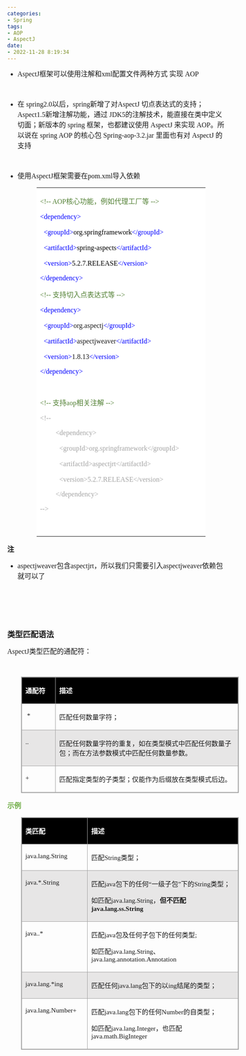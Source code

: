 ```yaml
---
categories:
- Spring
tags:
- AOP
- AspectJ
date:
- 2022-11-28 8:19:34
---
```


<ul style="list-style-type:disc">
    <li><span style="font-size:12.0pt"><span style="font-family:&quot;Comic Sans MS&quot;">AspectJ</span></span><span
            style="font-size:12.0pt"><span
                style="font-family:&quot;Microsoft YaHei UI&quot;">框架可以使用注解和</span></span><span
            style="font-size:12.0pt"><span style="font-family:&quot;Comic Sans MS&quot;">xml</span></span><span
            style="font-size:12.0pt"><span style="font-family:&quot;Microsoft YaHei UI&quot;">配置文件两种方式
                实现</span></span><span style="font-size:12.0pt"><span style="font-family:&quot;Comic Sans MS&quot;">
                AOP</span></span></li>
</ul>
<p><span style="font-size:12.0pt"><span style="font-family:&quot;Comic Sans MS&quot;">&nbsp;</span></span></p>
<ul style="list-style-type:disc">
    <li><span style="font-size:12.0pt"><span style="font-family:&quot;Microsoft YaHei UI&quot;">在</span></span><span
            style="font-size:12.0pt"><span style="font-family:&quot;Comic Sans MS&quot;"> spring2.0</span></span><span
            style="font-size:12.0pt"><span style="font-family:&quot;Microsoft YaHei UI&quot;">以后，</span></span><span
            style="font-size:12.0pt"><span style="font-family:&quot;Comic Sans MS&quot;">spring</span></span><span
            style="font-size:12.0pt"><span style="font-family:&quot;Microsoft YaHei UI&quot;">新增了对</span></span><span
            style="font-size:12.0pt"><span style="font-family:&quot;Comic Sans MS&quot;">AspectJ </span></span><span
            style="font-size:12.0pt"><span
                style="font-family:&quot;Microsoft YaHei UI&quot;">切点表达式的支持；</span></span><span
            style="font-size:12.0pt"><span style="font-family:&quot;Comic Sans MS&quot;">Aspect1.5</span></span><span
            style="font-size:12.0pt"><span
                style="font-family:&quot;Microsoft YaHei UI&quot;">新增注解功能，通过</span></span><span
            style="font-size:12.0pt"><span style="font-family:&quot;Comic Sans MS&quot;"> JDK5</span></span><span
            style="font-size:12.0pt"><span
                style="font-family:&quot;Microsoft YaHei UI&quot;">的注解技术，能直接在类中定义切面；新版本的</span></span><span
            style="font-size:12.0pt"><span style="font-family:&quot;Comic Sans MS&quot;"> spring </span></span><span
            style="font-size:12.0pt"><span
                style="font-family:&quot;Microsoft YaHei UI&quot;">框架，也都建议使用</span></span><span
            style="font-size:12.0pt"><span style="font-family:&quot;Comic Sans MS&quot;"> AspectJ </span></span><span
            style="font-size:12.0pt"><span style="font-family:&quot;Microsoft YaHei UI&quot;">来实现</span></span><span
            style="font-size:12.0pt"><span style="font-family:&quot;Comic Sans MS&quot;"> AOP</span></span><span
            style="font-size:12.0pt"><span style="font-family:&quot;Microsoft YaHei UI&quot;">。所以说在</span></span><span
            style="font-size:12.0pt"><span style="font-family:&quot;Comic Sans MS&quot;"> spring AOP </span></span><span
            style="font-size:12.0pt"><span style="font-family:&quot;Microsoft YaHei UI&quot;">的核心包</span></span><span
            style="font-size:12.0pt"><span style="font-family:&quot;Comic Sans MS&quot;"> Spring-aop-3.2.jar
            </span></span><span style="font-size:12.0pt"><span
                style="font-family:&quot;Microsoft YaHei UI&quot;">里面也有对</span></span><span
            style="font-size:12.0pt"><span style="font-family:&quot;Comic Sans MS&quot;"> AspectJ </span></span><span
            style="font-size:12.0pt"><span style="font-family:&quot;Microsoft YaHei UI&quot;">的支持</span></span></li>
</ul>
<p><span style="font-size:12.0pt"><span style="font-family:&quot;Comic Sans MS&quot;">&nbsp;</span></span></p>
<ul style="list-style-type:disc">
    <li><span style="font-size:12.0pt"><span style="font-family:&quot;Microsoft YaHei UI&quot;">使用</span></span><span
            style="font-size:12.0pt"><span style="font-family:&quot;Comic Sans MS&quot;">AspectJ</span></span><span
            style="font-size:12.0pt"><span style="font-family:&quot;Microsoft YaHei UI&quot;">框架需要在</span></span><span
            style="font-size:12.0pt"><span style="font-family:&quot;Comic Sans MS&quot;">pom.xml</span></span><span
            style="font-size:12.0pt"><span style="font-family:&quot;Microsoft YaHei UI&quot;">导入依赖</span></span></li>
</ul>
<table summary="" cellspacing="0"
    style="border-collapse:collapse; border-color:#a3a3a3; border-style:solid; border-width:0px; margin-left:68px"
    class=" cke_show_border">
    <tbody>
        <tr>
            <td
                style="background-color:white; border-bottom:0px; border-left:0px; border-right:0px; border-top:0px; vertical-align:top; width:3.9013in">
                <p><span style="font-size:12.0pt"><span style="color:#538135"><span
                                style="font-family:&quot;Comic Sans MS&quot;">&lt;!-- </span><span
                                style="font-family:&quot;Comic Sans MS&quot;">AOP</span><span
                                style="font-family:&quot;Microsoft YaHei UI&quot;">核心功能，例如代理工厂等</span><span
                                style="font-family:&quot;Comic Sans MS&quot;"> --&gt;</span></span></span></p>
                <p><span style="font-size:12.0pt"><span style="font-family:&quot;Comic Sans MS&quot;"><span
                                style="color:blue">&lt;dependency&gt;</span></span></span></p>
                <p><span style="font-size:12.0pt">&nbsp;&nbsp;<span style="font-family:&quot;Comic Sans MS&quot;"><span
                                style="color:blue">&lt;groupId&gt;</span></span><span
                            style="font-family:&quot;Comic Sans MS&quot;"><span
                                style="color:black">org.springframework</span></span><span
                            style="font-family:&quot;Comic Sans MS&quot;"><span
                                style="color:blue">&lt;/groupId&gt;</span></span></span></p>
                <p><span style="font-size:12.0pt">&nbsp;&nbsp;<span style="font-family:&quot;Comic Sans MS&quot;"><span
                                style="color:blue">&lt;artifactId&gt;</span></span><span
                            style="font-family:&quot;Comic Sans MS&quot;"><span
                                style="color:black">spring-aspects</span></span><span
                            style="font-family:&quot;Comic Sans MS&quot;"><span
                                style="color:blue">&lt;/artifactId&gt;</span></span></span></p>
                <p><span style="font-size:12.0pt">&nbsp;&nbsp;<span style="font-family:&quot;Comic Sans MS&quot;"><span
                                style="color:blue">&lt;version&gt;</span></span><span
                            style="font-family:&quot;Comic Sans MS&quot;"><span
                                style="color:black">5.2.7.RELEASE</span></span><span
                            style="font-family:&quot;Comic Sans MS&quot;"><span
                                style="color:blue">&lt;/version&gt;</span></span></span></p>
                <p><span style="font-size:12.0pt"><span style="font-family:&quot;Comic Sans MS&quot;"><span
                                style="color:blue">&lt;/dependency&gt;</span></span></span></p>
                <p><span style="font-size:12.0pt"><span style="color:#538135"><span
                                style="font-family:&quot;Comic Sans MS&quot;">&lt;!-- </span><span
                                style="font-family:&quot;Microsoft YaHei UI&quot;">支持切入点表达式等</span><span
                                style="font-family:&quot;Comic Sans MS&quot;"> --&gt;</span></span></span></p>
                <p><span style="font-size:12.0pt"><span style="font-family:&quot;Comic Sans MS&quot;"><span
                                style="color:blue">&lt;dependency&gt;</span></span></span></p>
                <p><span style="font-size:12.0pt">&nbsp;&nbsp;<span style="font-family:&quot;Comic Sans MS&quot;"><span
                                style="color:blue">&lt;groupId&gt;</span></span><span
                            style="font-family:&quot;Comic Sans MS&quot;">org.aspectj</span><span
                            style="font-family:&quot;Comic Sans MS&quot;"><span
                                style="color:blue">&lt;/groupId&gt;</span></span></span></p>
                <p><span style="font-size:12.0pt">&nbsp;&nbsp;<span style="font-family:&quot;Comic Sans MS&quot;"><span
                                style="color:blue">&lt;artifactId&gt;</span></span><span
                            style="font-family:&quot;Comic Sans MS&quot;">aspectjweaver</span><span
                            style="font-family:&quot;Comic Sans MS&quot;"><span
                                style="color:blue">&lt;/artifactId&gt;</span></span></span></p>
                <p><span style="font-size:12.0pt">&nbsp;&nbsp;<span style="font-family:&quot;Comic Sans MS&quot;"><span
                                style="color:blue">&lt;version&gt;</span></span><span
                            style="font-family:&quot;Comic Sans MS&quot;">1.8.13</span><span
                            style="font-family:&quot;Comic Sans MS&quot;"><span
                                style="color:blue">&lt;/version&gt;</span></span></span></p>
                <p><span style="font-size:12.0pt"><span style="font-family:&quot;Comic Sans MS&quot;"><span
                                style="color:blue">&lt;/dependency&gt;</span></span></span></p>
                <p><span style="font-size:12.0pt"><span style="font-family:&quot;Comic Sans MS&quot;"><span
                                style="color:blue">&nbsp;</span></span></span></p>
                <p><span style="font-size:12.0pt"><span style="color:#538135"><span
                                style="font-family:&quot;Comic Sans MS&quot;">&lt;!-- </span><span
                                style="font-family:&quot;Microsoft YaHei UI&quot;">支持</span><span
                                style="font-family:&quot;Comic Sans MS&quot;">aop</span><span
                                style="font-family:&quot;Microsoft YaHei UI&quot;">相关注解</span><span
                                style="font-family:&quot;Comic Sans MS&quot;"> --&gt;</span></span></span></p>
                <p><span style="font-size:12.0pt"><span style="font-family:&quot;Comic Sans MS&quot;"><span
                                style="color:#a5a5a5">&lt;!--</span></span></span></p>
                <p style="margin-left:36px"><span style="font-size:12.0pt"><span
                            style="font-family:&quot;Comic Sans MS&quot;"><span
                                style="color:#a5a5a5">&lt;dependency&gt;</span></span></span></p>
                <p style="margin-left:36px"><span style="font-size:12.0pt"><span style="color:#a5a5a5">&nbsp;&nbsp;<span
                                style="font-family:&quot;Comic Sans MS&quot;">&lt;groupId&gt;org.springframework&lt;/groupId&gt;</span></span></span>
                </p>
                <p style="margin-left:36px"><span style="font-size:12.0pt"><span style="color:#a5a5a5">&nbsp;&nbsp;<span
                                style="font-family:&quot;Comic Sans MS&quot;">&lt;artifactId&gt;aspectjrt&lt;/artifactId&gt;</span></span></span>
                </p>
                <p style="margin-left:36px"><span style="font-size:12.0pt"><span style="color:#a5a5a5">&nbsp;&nbsp;<span
                                style="font-family:&quot;Comic Sans MS&quot;">&lt;version&gt;5.2.7.RELEASE&lt;/version&gt;</span></span></span>
                </p>
                <p style="margin-left:36px"><span style="font-size:12.0pt"><span
                            style="font-family:&quot;Comic Sans MS&quot;"><span
                                style="color:#a5a5a5">&lt;/dependency&gt;</span></span></span></p>
                <p><span style="font-size:12.0pt"><span style="font-family:&quot;Comic Sans MS&quot;"><span
                                style="color:#a5a5a5">--&gt;</span></span></span></p>
                <p><span style="font-size:12.0pt"><span style="font-family:&quot;Comic Sans MS&quot;"><span
                                style="color:blue">&nbsp;</span></span></span></p>
            </td>
        </tr>
    </tbody>
</table>
<p><span style="font-size:12.0pt"><span
            style="font-family:&quot;Microsoft YaHei UI&quot;"><strong>注</strong></span></span></p>
<ul style="list-style-type:disc">
    <li><span style="font-size:12.0pt"><span
                style="font-family:&quot;Comic Sans MS&quot;">aspectjweaver</span></span><span
            style="font-size:12.0pt"><span style="font-family:&quot;Microsoft YaHei UI&quot;">包含</span></span><span
            style="font-size:12.0pt"><span style="font-family:&quot;Comic Sans MS&quot;">aspectjrt</span></span><span
            style="font-size:12.0pt"><span
                style="font-family:&quot;Microsoft YaHei UI&quot;">，所以我们只需要引入</span></span><span
            style="font-size:12.0pt"><span
                style="font-family:&quot;Comic Sans MS&quot;">aspectjweaver</span></span><span
            style="font-size:12.0pt"><span style="font-family:&quot;Microsoft YaHei UI&quot;">依赖包就可以了</span></span></li>
</ul>
<p><span style="font-size:12.0pt"><span style="font-family:&quot;Comic Sans MS&quot;">&nbsp;</span></span></p>
<p><span style="font-size:12.0pt"><span style="font-family:&quot;Comic Sans MS&quot;">&nbsp;</span></span></p>
<p><span style="font-size:12.0pt"><span style="font-family:&quot;Comic Sans MS&quot;">&nbsp;</span></span></p>
<p><span style="font-size:13.5pt"><span
            style="font-family:&quot;Microsoft YaHei UI&quot;"><strong>类型匹配语法</strong></span></span></p>
<p><span style="font-size:12.0pt"><span style="font-family:&quot;Comic Sans MS&quot;">AspectJ</span><span
            style="font-family:&quot;Microsoft YaHei UI&quot;">类型匹配的通配符：</span></span></p>
<p><span style="font-size:12.0pt"><span style="font-family:&quot;Comic Sans MS&quot;">&nbsp;</span></span></p>
<table summary="" cellspacing="0"
    style="border-collapse:collapse; border-color:#a3a3a3; border-style:solid; border-width:1px; margin-left:32px"
    class=" cke_show_border">
    <tbody>
        <tr>
            <td
                style="background-color:black; border-bottom:1px solid #a3a3a3; border-left:1px solid #a3a3a3; border-right:1px solid #a3a3a3; border-top:1px solid #a3a3a3; vertical-align:top; width:.784in">
                <p><span style="font-size:11.5pt"><span style="font-family:&quot;Microsoft YaHei UI&quot;"><span
                                style="color:white"><strong>通配符</strong></span></span></span></p>
            </td>
            <td
                style="background-color:black; border-bottom:1px solid #a3a3a3; border-left:1px solid #a3a3a3; border-right:1px solid #a3a3a3; border-top:1px solid #a3a3a3; vertical-align:top; width:5.3937in">
                <p><span style="font-size:11.5pt"><span style="font-family:&quot;Microsoft YaHei UI&quot;"><span
                                style="color:white"><strong>描述</strong></span></span></span></p>
            </td>
        </tr>
        <tr>
            <td
                style="border-bottom:1px solid #a3a3a3; border-left:1px solid #a3a3a3; border-right:1px solid #a3a3a3; border-top:1px solid #a3a3a3; vertical-align:top; width:.784in">
                <p><span style="font-size:11.5pt"><span
                            style="font-family:&quot;Comic Sans MS&quot;">&nbsp;*</span></span></p>
            </td>
            <td
                style="border-bottom:1px solid #a3a3a3; border-left:1px solid #a3a3a3; border-right:1px solid #a3a3a3; border-top:1px solid #a3a3a3; vertical-align:top; width:5.3937in">
                <p><span style="font-size:11.5pt"><span
                            style="font-family:&quot;Microsoft YaHei UI&quot;">匹配任何数量字符；</span></span></p>
            </td>
        </tr>
        <tr>
            <td
                style="background-color:#e7e6e6; border-bottom:1px solid #a3a3a3; border-left:1px solid #a3a3a3; border-right:1px solid #a3a3a3; border-top:1px solid #a3a3a3; vertical-align:top; width:.784in">
                <p><span style="font-size:11.5pt"><span style="font-family:&quot;Comic Sans MS&quot;">..</span></span>
                </p>
            </td>
            <td
                style="background-color:#e7e6e6; border-bottom:1px solid #a3a3a3; border-left:1px solid #a3a3a3; border-right:1px solid #a3a3a3; border-top:1px solid #a3a3a3; vertical-align:top; width:5.4208in">
                <p><span style="font-size:11.5pt"><span
                            style="font-family:&quot;Microsoft YaHei UI&quot;">匹配任何数量字符的重复，如在类型模式中匹配任何数量子包；而在方法参数模式中匹配任何数量参数。</span></span>
                </p>
            </td>
        </tr>
        <tr>
            <td
                style="border-bottom:1px solid #a3a3a3; border-left:1px solid #a3a3a3; border-right:1px solid #a3a3a3; border-top:1px solid #a3a3a3; vertical-align:top; width:.784in">
                <p><span style="font-size:11.5pt"><span style="font-family:&quot;Comic Sans MS&quot;">+</span></span>
                </p>
            </td>
            <td
                style="border-bottom:1px solid #a3a3a3; border-left:1px solid #a3a3a3; border-right:1px solid #a3a3a3; border-top:1px solid #a3a3a3; vertical-align:top; width:5.3937in">
                <p><span style="font-size:11.5pt"><span
                            style="font-family:&quot;Microsoft YaHei UI&quot;">匹配指定类型的子类型；仅能作为后缀放在类型模式后边。</span></span>
                </p>
            </td>
        </tr>
    </tbody>
</table>
<p><span style="font-size:12.0pt"><span style="font-family:&quot;Microsoft YaHei UI&quot;"><span
                style="color:#70ad47"><strong>示例</strong></span></span></span></p>
<table summary="" cellspacing="0"
    style="border-collapse:collapse; border-color:#a3a3a3; border-style:solid; border-width:1px; margin-left:32px"
    class=" cke_show_border">
    <tbody>
        <tr>
            <td
                style="background-color:black; border-bottom:1px solid #a3a3a3; border-left:1px solid #a3a3a3; border-right:1px solid #a3a3a3; border-top:1px solid #a3a3a3; vertical-align:top; width:1.543in">
                <p><span style="font-size:11.5pt"><span style="font-family:&quot;Microsoft YaHei UI&quot;"><span
                                style="color:white"><strong>类匹配</strong></span></span></span></p>
            </td>
            <td
                style="background-color:black; border-bottom:1px solid #a3a3a3; border-left:1px solid #a3a3a3; border-right:1px solid #a3a3a3; border-top:1px solid #a3a3a3; vertical-align:top; width:4.6083in">
                <p><span style="font-size:11.5pt"><span style="font-family:&quot;Microsoft YaHei UI&quot;"><span
                                style="color:white"><strong>描述</strong></span></span></span></p>
            </td>
        </tr>
        <tr>
            <td
                style="border-bottom:1px solid #a3a3a3; border-left:1px solid #a3a3a3; border-right:1px solid #a3a3a3; border-top:1px solid #a3a3a3; vertical-align:top; width:1.543in">
                <p><span style="font-size:11.5pt"><span
                            style="font-family:&quot;Comic Sans MS&quot;">java.lang.String</span></span></p>
            </td>
            <td
                style="border-bottom:1px solid #a3a3a3; border-left:1px solid #a3a3a3; border-right:1px solid #a3a3a3; border-top:1px solid #a3a3a3; vertical-align:top; width:4.6083in">
                <p><span style="font-size:11.5pt"><span
                            style="font-family:&quot;Microsoft YaHei UI&quot;">匹配</span><span
                            style="font-family:&quot;Comic Sans MS&quot;">String</span><span
                            style="font-family:&quot;Microsoft YaHei UI&quot;">类型；</span>&nbsp; </span></p>
            </td>
        </tr>
        <tr>
            <td
                style="background-color:#e7e6e6; border-bottom:1px solid #a3a3a3; border-left:1px solid #a3a3a3; border-right:1px solid #a3a3a3; border-top:1px solid #a3a3a3; vertical-align:top; width:1.543in">
                <p><span style="font-size:11.5pt"><span
                            style="font-family:&quot;Comic Sans MS&quot;">java.*.String</span></span></p>
            </td>
            <td
                style="background-color:#e7e6e6; border-bottom:1px solid #a3a3a3; border-left:1px solid #a3a3a3; border-right:1px solid #a3a3a3; border-top:1px solid #a3a3a3; vertical-align:top; width:4.6083in">
                <p><span style="font-size:11.5pt"><span
                            style="font-family:&quot;Microsoft YaHei UI&quot;">匹配</span><span
                            style="font-family:&quot;Comic Sans MS&quot;">java</span><span
                            style="font-family:&quot;Microsoft YaHei UI&quot;">包下的任何</span><span
                            style="font-family:&quot;Comic Sans MS&quot;">“</span><span
                            style="font-family:&quot;Microsoft YaHei UI&quot;">一级子包</span><span
                            style="font-family:&quot;Comic Sans MS&quot;">”</span><span
                            style="font-family:&quot;Microsoft YaHei UI&quot;">下的</span><span
                            style="font-family:&quot;Comic Sans MS&quot;">String</span><span
                            style="font-family:&quot;Microsoft YaHei UI&quot;">类型；</span>&nbsp; </span></p>
                <p><span style="font-size:11.5pt"><span
                            style="font-family:&quot;Microsoft YaHei UI&quot;">如匹配</span><span
                            style="font-family:&quot;Comic Sans MS&quot;">java.lang.String</span><span
                            style="font-family:&quot;Microsoft YaHei UI&quot;">，</span><strong><span
                                style="font-family:&quot;Microsoft YaHei UI&quot;">但不匹配</span></strong><strong><span
                                style="font-family:&quot;Comic Sans MS&quot;">java.lang.ss.String</span></strong>&nbsp;
                    </span></p>
            </td>
        </tr>
        <tr>
            <td
                style="border-bottom:1px solid #a3a3a3; border-left:1px solid #a3a3a3; border-right:1px solid #a3a3a3; border-top:1px solid #a3a3a3; vertical-align:top; width:1.543in">
                <p><span style="font-size:11.5pt"><span
                            style="font-family:&quot;Comic Sans MS&quot;">java..*</span></span></p>
            </td>
            <td
                style="border-bottom:1px solid #a3a3a3; border-left:1px solid #a3a3a3; border-right:1px solid #a3a3a3; border-top:1px solid #a3a3a3; vertical-align:top; width:4.6083in">
                <p><span style="font-size:11.5pt"><span
                            style="font-family:&quot;Microsoft YaHei UI&quot;">匹配</span><span
                            style="font-family:&quot;Comic Sans MS&quot;">java</span><span
                            style="font-family:&quot;Microsoft YaHei UI&quot;">包及任何子包下的任何类型</span><span
                            style="font-family:&quot;Comic Sans MS&quot;">;&nbsp; </span></span></p>
                <p><span style="font-size:11.5pt"><span
                            style="font-family:&quot;Microsoft YaHei UI&quot;">如匹配</span><span
                            style="font-family:&quot;Comic Sans MS&quot;">java.lang.String</span><span
                            style="font-family:&quot;Microsoft YaHei UI&quot;">、</span><span
                            style="font-family:&quot;Comic Sans MS&quot;">java.lang.annotation.Annotation&nbsp;
                        </span></span></p>
            </td>
        </tr>
        <tr>
            <td
                style="background-color:#e7e6e6; border-bottom:1px solid #a3a3a3; border-left:1px solid #a3a3a3; border-right:1px solid #a3a3a3; border-top:1px solid #a3a3a3; vertical-align:top; width:1.543in">
                <p><span style="font-size:11.5pt"><span
                            style="font-family:&quot;Comic Sans MS&quot;">java.lang.*ing</span></span></p>
            </td>
            <td
                style="background-color:#e7e6e6; border-bottom:1px solid #a3a3a3; border-left:1px solid #a3a3a3; border-right:1px solid #a3a3a3; border-top:1px solid #a3a3a3; vertical-align:top; width:4.6083in">
                <p><span style="font-size:11.5pt"><span
                            style="font-family:&quot;Microsoft YaHei UI&quot;">匹配任何</span><span
                            style="font-family:&quot;Comic Sans MS&quot;">java.lang</span><span
                            style="font-family:&quot;Microsoft YaHei UI&quot;">包下的以</span><span
                            style="font-family:&quot;Comic Sans MS&quot;">ing</span><span
                            style="font-family:&quot;Microsoft YaHei UI&quot;">结尾的类型；</span>&nbsp; </span></p>
            </td>
        </tr>
        <tr>
            <td
                style="border-bottom:1px solid #a3a3a3; border-left:1px solid #a3a3a3; border-right:1px solid #a3a3a3; border-top:1px solid #a3a3a3; vertical-align:top; width:1.5618in">
                <p><span style="font-size:11.5pt"><span
                            style="font-family:&quot;Comic Sans MS&quot;">java.lang.Number+</span></span></p>
            </td>
            <td
                style="border-bottom:1px solid #a3a3a3; border-left:1px solid #a3a3a3; border-right:1px solid #a3a3a3; border-top:1px solid #a3a3a3; vertical-align:top; width:4.5895in">
                <p><span style="font-size:11.5pt"><span
                            style="font-family:&quot;Microsoft YaHei UI&quot;">匹配</span><span
                            style="font-family:&quot;Comic Sans MS&quot;">java.lang</span><span
                            style="font-family:&quot;Microsoft YaHei UI&quot;">包下的任何</span><span
                            style="font-family:&quot;Comic Sans MS&quot;">Number</span><span
                            style="font-family:&quot;Microsoft YaHei UI&quot;">的自类型；</span>&nbsp; </span></p>
                <p><span style="font-size:11.5pt"><span
                            style="font-family:&quot;Microsoft YaHei UI&quot;">如匹配</span><span
                            style="font-family:&quot;Comic Sans MS&quot;">java.lang.Integer</span><span
                            style="font-family:&quot;Microsoft YaHei UI&quot;">，也匹配</span><span
                            style="font-family:&quot;Comic Sans MS&quot;">java.math.BigInteger </span></span></p>
            </td>
        </tr>
    </tbody>
</table>
<p><span style="font-size:12.0pt"><span style="font-family:&quot;Comic Sans MS&quot;">&nbsp;</span></span></p>
<p><span style="font-size:12.0pt"><span style="font-family:&quot;Comic Sans MS&quot;">&nbsp;</span></span>​​​​​​​</p>